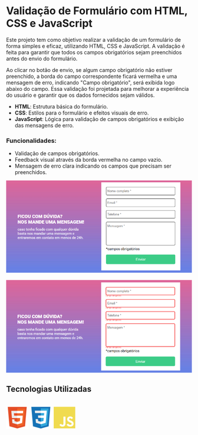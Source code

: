 # Validação de Formulário com HTML, CSS e JavaScript


Este projeto tem como objetivo realizar a validação de um formulário de forma simples e eficaz, utilizando HTML, CSS e JavaScript. A validação é feita para garantir que todos os campos obrigatórios sejam preenchidos antes do envio do formulário.

Ao clicar no botão de envio, se algum campo obrigatório não estiver preenchido, a borda do campo correspondente ficará vermelha e uma mensagem de erro, indicando "Campo obrigatório", será exibida logo abaixo do campo. Essa validação foi projetada para melhorar a experiência do usuário e garantir que os dados fornecidos sejam válidos.

- **HTML**: Estrutura básica do formulário.
- **CSS**: Estilos para o formulário e efeitos visuais de erro.
- **JavaScript**: Lógica para validação de campos obrigatórios e exibição das mensagens de erro.

### Funcionalidades:
- Validação de campos obrigatórios.
- Feedback visual através da borda vermelha no campo vazio.
- Mensagem de erro clara indicando os campos que precisam ser preenchidos.
  
![formulário](./src/images/formulario.png)
<br>
<br>
![Texto alternativo da imagem](./src/images/formulario-validado.png)


## Tecnologias Utilizadas
<div style="display: inline_block"><br>
    <img align="center" alt="icone-HTML" height="60" width="60" src="https://raw.githubusercontent.com/devicons/devicon/master/icons/html5/html5-original.svg">
     <img align="center" alt="icone-CSS" height="60" width="60" src="https://raw.githubusercontent.com/devicons/devicon/master/icons/css3/css3-original.svg">
    <img align="center" alt="icone-JS" height="60" width="60" src="https://raw.githubusercontent.com/devicons/devicon/master/icons/javascript/javascript-plain.svg">
